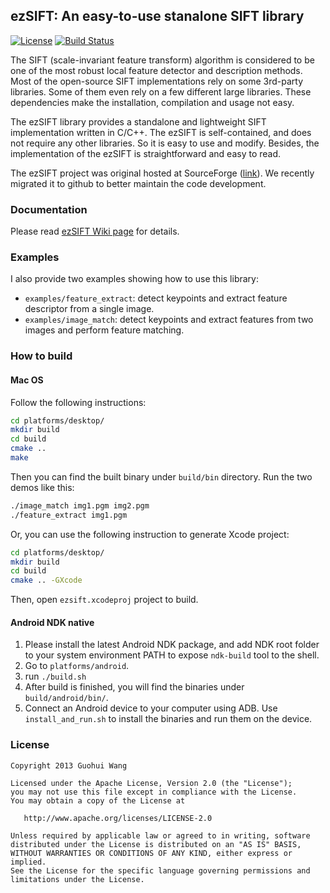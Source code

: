## ezSIFT: An easy-to-use stanalone SIFT library 

[![License][license-img]][license-url] [![Build Status](https://travis-ci.com/robertwgh/ezSIFT.svg?branch=master)](https://travis-ci.com/robertwgh/ezSIFT)

The SIFT (scale-invariant feature transform) algorithm is considered to be one of the most robust local feature detector and description methods. Most of the open-source SIFT implementations rely on some 3rd-party libraries. Some of them even rely on a few different large libraries. These dependencies make the installation, compilation and usage not easy.

The ezSIFT library provides a standalone and lightweight SIFT implementation written in C/C++. The ezSIFT is self-contained, and does not require any other libraries. So it is easy to use and modify. Besides, the implementation of the ezSIFT is straightforward and easy to read. 

The ezSIFT project was original hosted at SourceForge ([link](https://sourceforge.net/projects/ezsift)). We recently migrated it to github to better maintain the code development. 

### Documentation
Please read [ezSIFT Wiki page](https://github.com/robertwgh/ezSIFT/wiki) for details.

### Examples
I also provide two examples showing how to use this library:

* `examples/feature_extract`: detect keypoints and extract feature descriptor from a single image.
* `examples/image_match`: detect keypoints and extract features from two images and perform feature matching. 

### How to build
#### Mac OS
Follow the following instructions:
```Bash
cd platforms/desktop/
mkdir build
cd build
cmake ..
make
```
Then you can find the built binary under `build/bin` directory. Run the two demos like this:

```bash
./image_match img1.pgm img2.pgm
./feature_extract img1.pgm
```

Or, you can use the following instruction to generate Xcode project:
```Bash
cd platforms/desktop/
mkdir build
cd build
cmake .. -GXcode
```
Then, open `ezsift.xcodeproj` project to build.

#### Android NDK native
1. Please install the latest Android NDK package, and add NDK root folder to your system environment PATH to expose `ndk-build` tool to the shell. 
2. Go to `platforms/android`.
3. run `./build.sh`
4. After build is finished, you will find the binaries under `build/android/bin/`.
5. Connect an Android device to your computer using ADB. Use `install_and_run.sh` to install the binaries and run them on the device.

### License

    Copyright 2013 Guohui Wang

    Licensed under the Apache License, Version 2.0 (the "License");
    you may not use this file except in compliance with the License.
    You may obtain a copy of the License at

       http://www.apache.org/licenses/LICENSE-2.0

    Unless required by applicable law or agreed to in writing, software
    distributed under the License is distributed on an "AS IS" BASIS,
    WITHOUT WARRANTIES OR CONDITIONS OF ANY KIND, either express or implied.
    See the License for the specific language governing permissions and
    limitations under the License.


[license-url]: https://github.com/robertwgh/ezSIFT/blob/master/LICENSE
[license-img]: https://img.shields.io/badge/License-Apache%202.0-blue.svg
